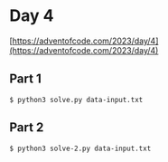 # Day 4

[https://adventofcode.com/2023/day/4](https://adventofcode.com/2023/day/4)

## Part 1
```
$ python3 solve.py data-input.txt
```

## Part 2
```
$ python3 solve-2.py data-input.txt
```
